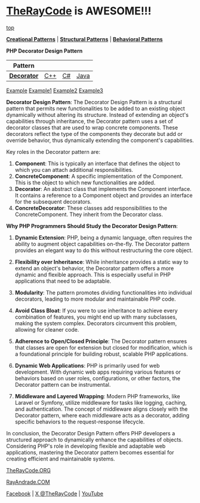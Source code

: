 # [TheRayCode](../../../README.md) is AWESOME!!!

[top](../README.md)

**[Creational Patterns](../README.md)** | **[Structural Patterns](../../Structural/README.md)** | **[Behavioral Patterns](../../Behavioral/README.md)**

**PHP Decorator Design Pattern**

|Pattern|   |   |   |
|---|---|---|---|
| [**Decorator**](README.md) | [C++](../../../CPP/Structural/Decorator/README.md) | [C#](../../../Csharp/Structural/Decorator/README.md) | [Java](../../../Java/Structural/Decorator/README.md) |

[Example](Example/README.md) [Example1](Example1/README.md) [Example2](Example2/README.md) [Example3](Example3/README.md)

**Decorator Design Pattern**:
The Decorator Design Pattern is a structural pattern that permits new functionalities to be added to an existing object dynamically without altering its structure. Instead of extending an object's capabilities through inheritance, the Decorator pattern uses a set of decorator classes that are used to wrap concrete components. These decorators reflect the type of the components they decorate but add or override behavior, thus dynamically extending the component's capabilities.

Key roles in the Decorator pattern are:
1. **Component**: This is typically an interface that defines the object to which you can attach additional responsibilities.
2. **ConcreteComponent**: A specific implementation of the Component. This is the object to which new functionalities are added.
3. **Decorator**: An abstract class that implements the Component interface. It contains a reference to a Component object and provides an interface for the subsequent decorators.
4. **ConcreteDecorator**: These classes add responsibilities to the ConcreteComponent. They inherit from the Decorator class.

**Why PHP Programmers Should Study the Decorator Design Pattern**:
1. **Dynamic Extension**: PHP, being a dynamic language, often requires the ability to augment object capabilities on-the-fly. The Decorator pattern provides an elegant way to do this without restructuring the core object.

2. **Flexibility over Inheritance**: While inheritance provides a static way to extend an object's behavior, the Decorator pattern offers a more dynamic and flexible approach. This is especially useful in PHP applications that need to be adaptable.

3. **Modularity**: The pattern promotes dividing functionalities into individual decorators, leading to more modular and maintainable PHP code.

4. **Avoid Class Bloat**: If you were to use inheritance to achieve every combination of features, you might end up with many subclasses, making the system complex. Decorators circumvent this problem, allowing for cleaner code.

5. **Adherence to Open/Closed Principle**: The Decorator pattern ensures that classes are open for extension but closed for modification, which is a foundational principle for building robust, scalable PHP applications.

6. **Dynamic Web Applications**: PHP is primarily used for web development. With dynamic web apps requiring various features or behaviors based on user roles, configurations, or other factors, the Decorator pattern can be instrumental.

7. **Middleware and Layered Wrapping**: Modern PHP frameworks, like Laravel or Symfony, utilize middleware for tasks like logging, caching, and authentication. The concept of middleware aligns closely with the Decorator pattern, where each middleware acts as a decorator, adding specific behaviors to the request-response lifecycle.

In conclusion, the Decorator Design Pattern offers PHP developers a structured approach to dynamically enhance the capabilities of objects. Considering PHP's role in developing flexible and adaptable web applications, mastering the Decorator pattern becomes essential for creating efficient and maintainable systems.

[TheRayCode.ORG](https://www.TheRayCode.org)

[RayAndrade.COM](https://www.RayAndrade.com)

[Facebook](https://www.facebook.com/TheRayCode/) | [X @TheRayCode](https://www.x.com/TheRayCode/) | [YouTube](https://www.youtube.com/TheRayCode/)
